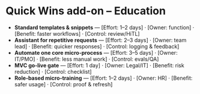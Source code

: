 # Quick Wins add‑on – Education
<ul>
  <li><b>Standard templates & snippets</b> — [Effort: 1–2 days] · [Owner: function] · [Benefit: faster workflows] · [Control: review/HiTL]</li>
  <li><b>Assistant for repetitive requests</b> — [Effort: 2–3 days] · [Owner: team lead] · [Benefit: quicker responses] · [Control: logging & feedback]</li>
  <li><b>Automate one core micro‑process</b> — [Effort: 3–5 days] · [Owner: IT/PMO] · [Benefit: less manual work] · [Control: evals/QA]</li>
  <li><b>MVC go‑live gate</b> — [Effort: 1 day] · [Owner: Legal/IT] · [Benefit: risk reduction] · [Control: checklist]</li>
  <li><b>Role‑based micro‑training</b> — [Effort: 1–2 days] · [Owner: HR] · [Benefit: safer usage] · [Control: proof & refresh]</li>
</ul>
